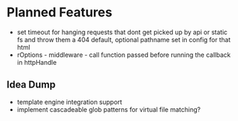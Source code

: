 # Planned Features

- set timeout for hanging requests that dont get picked up by api or static fs and throw them a 404 default, optional pathname set in config for that html
- rOptions - middleware - call function passed before running the callback in httpHandle
## Idea Dump
- template engine integration support
- implement cascadeable glob patterns for virtual file matching?
